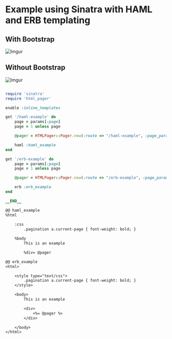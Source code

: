 # Example using Sinatra with HAML and ERB templating

## With Bootstrap
![Imgur](http://i.imgur.com/lcyr6c4.png)

## Without Bootstrap
![Imgur](http://i.imgur.com/f5pfQz0.png)

```` ruby

require 'sinatra'
require 'html_pager'

enable :inline_templates

get '/haml-example' do
	page = params[:page]
	page = 1 unless page

	@pager = HTMLPager::Pager.new(:route => "/haml-example", :page_param_name => "page", :previous_page => "Back yo", :next_page => "Forward yo", :current_page => page.to_i, :show_n_pages => 5, :total_page_count => 10)

	haml :haml_example
end

get '/erb-example' do
	page = params[:page]
	page = 1 unless page

	@pager = HTMLPager::Pager.new(:route => "/erb-example", :page_param_name => "page", :previous_page => "Back yo", :next_page => "Forward yo", :current_page => page.to_i, :show_n_pages => 5, :total_page_count => 10)

	erb :erb_example
end

__END__

@@ haml_example
%html
	
	:css
		.pagination a.current-page { font-weight: bold; }

	%body
		This is an example

		%div= @pager

@@ erb_example
<html>

	<style type="text/css">
		.pagination a.current-page { font-weight: bold; }
	</style>

	<body>
		This is an example

		<div>
			<%= @pager %>
		</div>

	</body>
</html>

````
